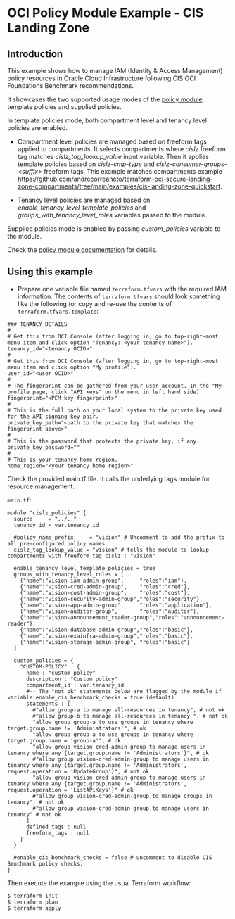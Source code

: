 # OCI Policy Module Example - CIS Landing Zone

## Introduction

This example shows how to manage IAM (Identity & Access Management) policy resources in Oracle Cloud Infrastructure following CIS OCI Foundations Benchmark recommendations.

It showcases the two supported usage modes of the [policy module](../..): template policies and supplied policies.

In template policies mode, both compartment level and tenancy level policies are enabled.

- Compartment level policies are managed based on freeform tags applied to compartments. It selects compartments where *cislz* freeform tag matches *cislz_tag_lookup_value* input variable. Then it applies template policies based on *cislz-cmp-type* and *cislz-consumer-groups-\<suffix\>* freeform tags. This example matches compartments example https://github.com/andrecorreaneto/terraform-oci-secure-landing-zone-compartments/tree/main/examples/cis-landing-zone-quickstart.

- Tenancy level policies are managed based on *enable_tenancy_level_template_policies* and *groups_with_tenancy_level_roles* variables passed to the module.

Supplied policies mode is enabled by passing *custom_policies* variable to the module.

Check the [policy module documentation](../../README.md) for details.

## Using this example
* Prepare one variable file named `terraform.tfvars` with the required IAM information. The contents of `terraform.tfvars` should look something like the following (or copy and re-use the contents of `terraform.tfvars.template`:

```
### TENANCY DETAILS
#
# Get this from OCI Console (after logging in, go to top-right-most menu item and click option "Tenancy: <your tenancy name>").
tenancy_id="<tenancy OCID>"
#
# Get this from OCI Console (after logging in, go to top-right-most menu item and click option "My profile").
user_id="<user OCID>"
#
# The fingerprint can be gathered from your user account. In the "My profile page, click "API keys" on the menu in left hand side).
fingerprint="<PEM key fingerprint>"
#
# This is the full path on your local system to the private key used for the API signing key pair.
private_key_path="<path to the private key that matches the fingerprint above>"
#
# This is the password that protects the private key, if any.
private_key_password=""
#
# This is your tenancy home region.
home_region="<your tenancy home region>"
```

Check the provided main.tf file. It calls the underlying tags module for resource management.

`main.tf`:

```
module "cislz_policies" {
  source     = "../.."
  tenancy_id = var.tenancy_id

  #policy_name_prefix     = "vision" # Uncomment to add the prefix to all pre-configured policy names.
  cislz_tag_lookup_value = "vision" # tells the module to lookup compartments with freeform tag cislz : "vision"
  
  enable_tenancy_level_template_policies = true
  groups_with_tenancy_level_roles = [
    {"name":"vision-iam-admin-group",     "roles":"iam"},
    {"name":"vision-cred-admin-group",    "roles":"cred"},
    {"name":"vision-cost-admin-group",    "roles":"cost"},
    {"name":"vision-security-admin-group","roles":"security"},
    {"name":"vision-app-admin-group",     "roles":"application"},
    {"name":"vision-auditor-group",       "roles":"auditor"},
    {"name":"vision-announcement_reader-group","roles":"announcement-reader"},
    {"name":"vision-database-admin-group","roles":"basic"},
    {"name":"vision-exainfra-admin-group","roles":"basic"},
    {"name":"vision-storage-admin-group", "roles":"basic"}
  ]

  custom_policies = {
    "CUSTOM-POLICY" : {
      name : "custom-policy"
      description : "Custom policy"
      compartment_id : var.tenancy_id
      #-- The "not ok" statements below are flagged by the module if variable enable_cis_benchmark_checks = true (default)
      statements : [
        #"allow group-a to manage all-resources in tenancy", # not ok
        #"allow group-b to manage all-resources in tenancy ", # not ok
        "allow group group-a to use groups in tenancy where target.group.name != 'Administrators'", # ok
        "allow group group-a to use groups in tenancy where target.group.name = 'group-a'", # ok
        "allow group vision-cred-admin-group to manage users in tenancy where any {target.group.name != 'Administrators'}", # ok
        #"allow group vision-cred-admin-group to manage users in tenancy where any {target.group.name != 'Administrators', request.operation = 'UpdateGroup'}", # not ok
        "allow group vision-cred-admin-group to manage users in tenancy where any {target.group.name != 'Administrators', request.operation = 'ListAPiKeys'}" # ok
        #"allow group vision-cred-admin-group to manage groups in tenancy", # not ok
        #"allow group vision-cred-admin-group to manage users in tenancy" # not ok
      ]             
      defined_tags : null
      freeform_tags : null
    }
  }

  #enable_cis_benchmark_checks = false # uncomment to disable CIS Benchmark policy checks.
}  
```

Then execute the example using the usual Terraform workflow:

```
$ terraform init
$ terraform plan
$ terraform apply
```